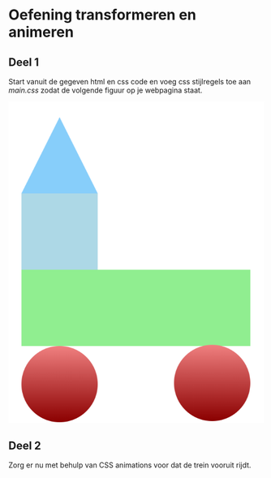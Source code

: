 # Oefening transformeren en animeren

## Deel 1

Start vanuit de gegeven html en css code en voeg css stijlregels toe aan *main.css* zodat de volgende figuur op je webpagina staat.

![trein.png](trein.png)

## Deel 2

Zorg er nu met behulp van CSS animations voor dat de trein vooruit rijdt.

